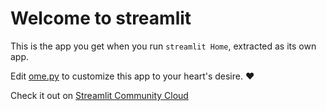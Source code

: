 # Welcome to streamlit

This is the app you get when you run `streamlit Home`, extracted as its own app.

Edit [ome.py](./Home.py) to customize this app to your heart's desire. ❤️

Check it out on [Streamlit Community Cloud](https://capstone-tools.streamlit.app/)
